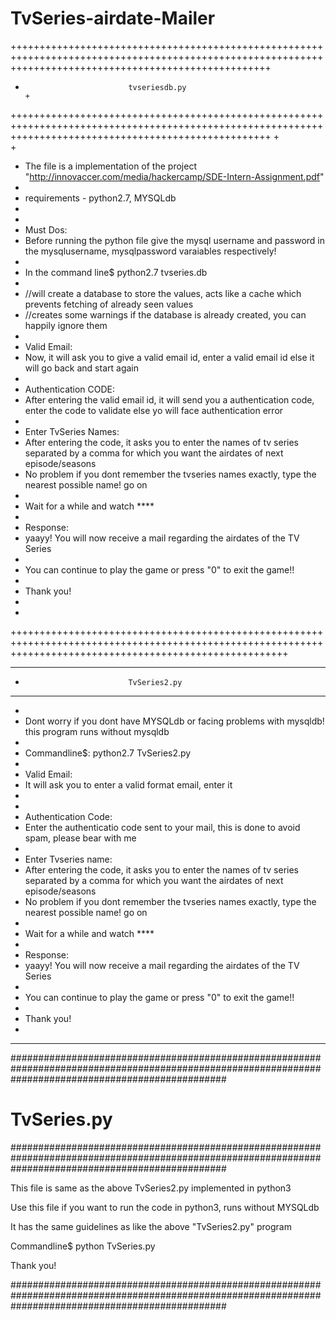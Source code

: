 # TvSeries-airdate-Mailer

+++++++++++++++++++++++++++++++++++++++++++++++++++++++++++++++++++++++++++++++++++++++++++++++++++++++++++++++++++++++++++++++++++++++++++++++++++++++++
+                            tvseriesdb.py                                                                                                              +
+++++++++++++++++++++++++++++++++++++++++++++++++++++++++++++++++++++++++++++++++++++++++++++++++++++++++++++++++++++++++++++++++++++++++++++++++++++++++
+                                                                                                                                                       
+                                                                                                                                                       
+  The file is a implementation of the project "http://innovaccer.com/media/hackercamp/SDE-Intern-Assignment.pdf"                                       
+  
+  requirements - python2.7, MYSQLdb
+   
+
+  Must Dos:
+  Before running the python file give the mysql username and password in the mysqlusername, mysqlpassword varaiables respectively!
+  
+  In the command line$ python2.7 tvseries.db
+
+  //will create a database to store the values, acts like a cache which prevents fetching of already seen values
+  //creates some warnings if the database is already created, you can happily ignore them
+  
+  Valid Email:
+  Now, it will ask you to give a valid email id, enter a valid email id else it will go back and start again
+
+  Authentication CODE: 
+  After entering the valid email id, it will send you a authentication code, enter the code to validate else yo will face authentication error
+
+  Enter TvSeries Names:
+  After entering the code, it asks you to enter the names of tv series separated by a comma for which you want the airdates of next episode/seasons
+  No problem if you dont remember the tvseries names exactly, type the nearest possible name! go on
+
+  Wait for a while and watch ****
+
+  Response:
+  yaayy! You will now receive a mail regarding the airdates of the TV Series   
+
+  You can continue to play the game or press "0" to exit the game!!
+
+  Thank you!
+
+
++++++++++++++++++++++++++++++++++++++++++++++++++++++++++++++++++++++++++++++++++++++++++++++++++++++++++++++++++++++++++++++++++++++++++++++++++++++++++++


***********************************************************************************************************************************************************
*                            TvSeries2.py
***********************************************************************************************************************************************************
* 
*   Dont worry if you dont have MYSQLdb or facing problems with mysqldb!  this program runs without mysqldb
*
*   Commandline$: python2.7 TvSeries2.py
*   
*   Valid Email:
*   It will ask you to enter a valid format email, enter it
*
*
*   Authentication Code:
*   Enter the authenticatio code sent to your mail, this is done to avoid spam, please bear with me
*
*   Enter Tvseries name:
*   After entering the code, it asks you to enter the names of tv series separated by a comma for which you want the airdates of next episode/seasons
*   No problem if you dont remember the tvseries names exactly, type the nearest possible name! go on
*
*   Wait for a while and watch ****
*
*   Response:
*   yaayy! You will now receive a mail regarding the airdates of the TV Series   
*
*   You can continue to play the game or press "0" to exit the game!!
*
*   Thank you!
*
*********************************************************************************************************************************************************

#######################################################################################################################################################
#                                       TvSeries.py
#######################################################################################################################################################


  This file is same as the above TvSeries2.py implemented in python3

  Use this file if you want to run the code in python3, runs without MYSQLdb

  It has the same guidelines as like the above "TvSeries2.py" program

  Commandline$ python TvSeries.py

  Thank you!

#######################################################################################################################################################




